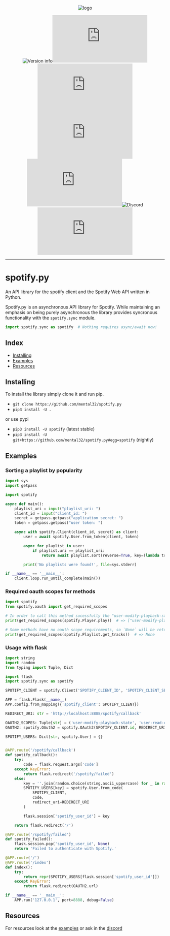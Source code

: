 <div align=center>

![logo](https://i.imgur.com/AYVfaC2.png)

![Version info](https://img.shields.io/pypi/v/spotify.svg?style=for-the-badge)![Github Issues](https://img.shields.io/github/issues/mental32/spotify.py?style=for-the-badge)![Github forks](https://img.shields.io/github/forks/mental32/spotify.py?style=for-the-badge)[![GitHub stars](https://img.shields.io/github/stars/mental32/spotify.py?style=for-the-badge)](https://github.com/mental32/spotify.py/stargazers)![License](https://img.shields.io/github/license/mental32/spotify.py?style=for-the-badge)![Discord](https://img.shields.io/discord/438465139197607939.svg?style=for-the-badge)![Travis](https://img.shields.io/travis/mental32/spotify.py?style=for-the-badge)

<hr>

</div>

# spotify.py

An API library for the spotify client and the Spotify Web API written in Python.

Spotify.py is an asynchronous API library for Spotify. While maintaining an
emphasis on being purely asynchronous the library provides syncronous
functionality with the `spotify.sync` module.

```python
import spotify.sync as spotify  # Nothing requires async/await now!
```

## Index

 - [Installing](#Installing)
 - [Examples](#Examples)
 - [Resources](#Resources)

## Installing

To install the library simply clone it and run pip.
- `git clone https://github.com/mental32/spotify.py`
- `pip3 install -U .`

or use pypi

- `pip3 install -U spotify` (latest stable)
- `pip3 install -U git+https://github.com/mental32/spotify.py#egg=spotify` (nightly)

## Examples
### Sorting a playlist by popularity

```py
import sys
import getpass

import spotify

async def main():
    playlist_uri = input("playlist_uri: ")
    client_id = input("client_id: ")
    secret = getpass.getpass("application secret: ")
    token = getpass.getpass("user token: ")

    async with spotify.Client(client_id, secret) as client:
        user = await spotify.User.from_token(client, token)

        async for playlist in user:
            if playlist.uri == playlist_uri:
                return await playlist.sort(reverse=True, key=(lambda track: track.popularity))

        print('No playlists were found!', file=sys.stderr)

if __name__ == '__main__':
    client.loop.run_until_complete(main())
```

### Required oauth scopes for methods

```py
import spotify
from spotify.oauth import get_required_scopes

# In order to call this method sucessfully the "user-modify-playback-state" scope is required.
print(get_required_scopes(spotify.Player.play))  # => ["user-modify-playback-state"]

# Some methods have no oauth scope requirements, so `None` will be returned instead.
print(get_required_scopes(spotify.Playlist.get_tracks))  # => None
```

### Usage with flask

```py
import string
import random
from typing import Tuple, Dict

import flask
import spotify.sync as spotify

SPOTIFY_CLIENT = spotify.Client('SPOTIFY_CLIENT_ID', 'SPOTIFY_CLIENT_SECRET')

APP = flask.Flask(__name__)
APP.config.from_mapping({'spotify_client': SPOTIFY_CLIENT})

REDIRECT_URI: str = 'http://localhost:8888/spotify/callback'

OAUTH2_SCOPES: Tuple[str] = ('user-modify-playback-state', 'user-read-currently-playing', 'user-read-playback-state')
OAUTH2: spotify.OAuth2 = spotify.OAuth2(SPOTIFY_CLIENT.id, REDIRECT_URI, scopes=OAUTH2_SCOPES)

SPOTIFY_USERS: Dict[str, spotify.User] = {}


@APP.route('/spotify/callback')
def spotify_callback():
    try:
        code = flask.request.args['code']
    except KeyError:
        return flask.redirect('/spotify/failed')
    else:
        key = ''.join(random.choice(string.ascii_uppercase) for _ in range(16))
        SPOTIFY_USERS[key] = spotify.User.from_code(
            SPOTIFY_CLIENT,
            code,
            redirect_uri=REDIRECT_URI
        )

        flask.session['spotify_user_id'] = key

    return flask.redirect('/')

@APP.route('/spotify/failed')
def spotify_failed():
    flask.session.pop('spotify_user_id', None)
    return 'Failed to authenticate with Spotify.'

@APP.route('/')
@APP.route('/index')
def index():
    try:
        return repr(SPOTIFY_USERS[flask.session['spotify_user_id']])
    except KeyError:
        return flask.redirect(OAUTH2.url)

if __name__ == '__main__':
    APP.run('127.0.0.1', port=8888, debug=False)
```

## Resources

For resources look at the [examples](https://github.com/mental32/spotify.py/tree/master/examples) or ask in the [discord](https://discord.gg/k43FSFF)
